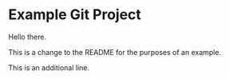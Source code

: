 Example Git Project
===================

Hello there.

This is a change to the README for the purposes of an example.

This is an additional line.
